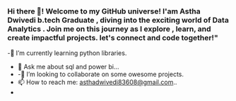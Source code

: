 ### Hi there 👋! Welcome to my GitHub universe! I'am Astha Dwivedi b.tech Graduate , diving into the exciting world of Data Analytics . Join me on this journey as I explore , learn, and create impactful projects. let's connect and code together!"

-🌱 I’m currently learning python libraries.
- 💬 Ask me about sql and power bi...
- -👯 I’m looking to collaborate on some owesome projects.
- 📫 How to reach me: asthadwivedi83608@gmail.com..
-

<!--
**Asthadwivedi-hue/Asthadwivedi-hue** is a ✨ _special_ ✨ repository because its `README.md` (this file) appears on your GitHub profile.

Here are some ideas to get you started:

- 🔭 I’m currently working on ...
 🌱 I’m currently learning python libraries..
 👯 I’m looking to collaborate on some owesome projects..
- 🤔 I’m looking for help with ...
- 💬 Ask me about sql and power bi...
- 📫 How to reach me: asthadwivedi83608@gmail.com...
- 😄 Pronouns: ...
- ⚡ Fun fact: ...
-->
